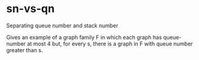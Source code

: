 # sn-vs-qn
Separating queue number and stack number

Gives an example of a graph family F in which each graph has queue-number at most 4 but, for every s, there is a graph in F with queue number greater than s.
